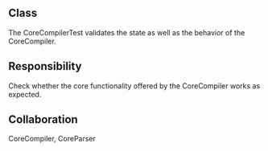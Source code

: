 Class
--------------------------------------------------------------------------------
The CoreCompilerTest validates the state as well as
the behavior of the CoreCompiler.

Responsibility
--------------------------------------------------------------------------------
Check whether the core functionality offered by the
CoreCompiler works as expected.

Collaboration
--------------------------------------------------------------------------------
CoreCompiler, CoreParser